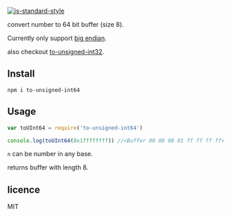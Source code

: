 [![js-standard-style](https://img.shields.io/badge/code%20style-standard-brightgreen.svg?style=flat)](https://github.com/feross/standard)

convert number to 64 bit buffer (size 8).

Currently only support [big endian](https://en.wikipedia.org/wiki/Endianness#Big-endian).

also checkout [to-unsigned-int32](https://github.com/chetandhembre/to-unsigned-int32).


## Install

```
npm i to-unsigned-int64
```
## Usage

```js
var toUInt64 = require('to-unsigned-int64')

console.log(toUInt64(0x1ffffffff)) //<Buffer 00 00 00 01 ff ff ff ff>

```

`n` can be number in any base.

returns buffer with length 8.

## licence

MIT
